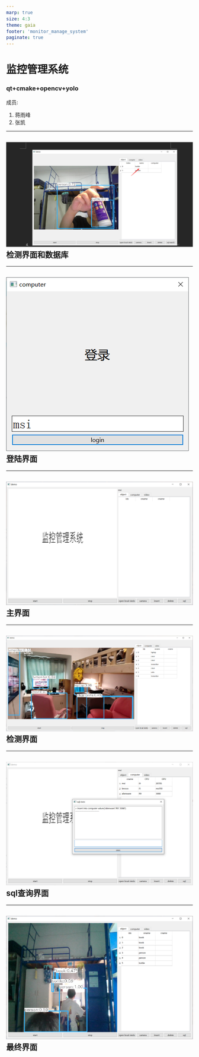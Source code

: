 ```yaml
---
marp: true
size: 4:3
theme: gaia 
footer: 'monitor_manage_system'
paginate: true
---
```


<!-- backgroundColor: white -->
# <!-- fit -->监控管理系统
### qt+cmake+opencv+yolo
成员:
1. 蒋雨峰
2. 张凯
---
![w:800px](pic/1.png)
检测界面和数据库
---

---
![w:600px h:400px](pic/2.png)
登陆界面
---
---
![w:800px](pic/3.png)
主界面
---

---
![w:800px](pic/4.png)
检测界面
---
---
![w:800px](pic/5.png)
sql查询界面
---

---
![w:800px](pic/6.png)
最终界面
---